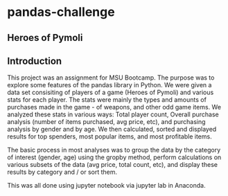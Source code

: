 # pandas-challenge

## Heroes of Pymoli

## Introduction

This project was an assignment for MSU Bootcamp. The purpose was to explore some features of the pandas library in Python.
We were given a data set consisiting of players of a game (Heroes of Pymoli) and various stats for each player.  The stats were mainly the types and
amounts of purchases made in the game - of weapons, and other odd game items.  We analyzed these stats in various ways:  Total player count, Overall purchase analysis (number of items purchased, avg price, etc), and purchasing analysis by gender and by age.  We then calculated, sorted and displayed results for top spenders, most popular items, and most profitable items.

The basic process in most analyses was to group the data by the category of interest (gender, age) using the gropby method, perform calculations on various subsets of the data (avg price, total count, etc), and display these results by category and / or sort them. 

This was all done using jupyter notebook via jupyter lab in Anaconda.


 
